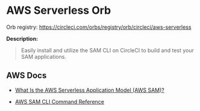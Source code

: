 # AWS Serverless Orb
Orb registry: https://circleci.com/orbs/registry/orb/circleci/aws-serverless

**Description:**
> Easily install and utilize the SAM CLI on CircleCI to build and test your SAM applications.

## AWS Docs
- [What Is the AWS Serverless Application Model (AWS SAM)?](https://docs.aws.amazon.com/serverless-application-model/latest/developerguide/what-is-sam.html)

- [AWS SAM CLI Command Reference](https://docs.aws.amazon.com/serverless-application-model/latest/developerguide/serverless-sam-cli-command-reference.html)
